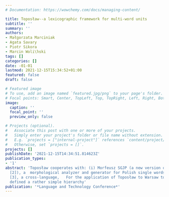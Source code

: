 ```yaml
---
# Documentation: https://wowchemy.com/docs/managing-content/

title: Toposław--a lexicographic framework for multi-word units
subtitle: ''
summary: ''
authors:
- Małgorzata Marciniak
- Agata Savary
- Piotr Sikora
- Marcin Woli\ŉski
tags: []
categories: []
date: -01-01
lastmod: 2021-12-15T15:34:52+01:00
featured: false
draft: false

# Featured image
# To use, add an image named `featured.jpg/png` to your page's folder.
# Focal points: Smart, Center, TopLeft, Top, TopRight, Left, Right, BottomLeft, Bottom, BottomRight.
image:
  caption: ''
  focal_point: ''
  preview_only: false

# Projects (optional).
#   Associate this post with one or more of your projects.
#   Simply enter your project's folder or file name without extension.
#   E.g. `projects = ["internal-project"]` references `content/project/deep-learning/index.md`.
#   Otherwise, set `projects = []`.
projects: []
publishDate: '2021-12-15T14:34:51.814623Z'
publication_types:
- '1'
abstract: 'Toposław cooperates with: (i) Morfeusz SGJP (a new version of Morfeusz
  [2]), a  morphological analyzer and generator for Polish single words, (ii) Multiflex
  [3], a cross-language,   For the application of Toposław to Warsaw toponyms we have
  defined a rather simple hierarchy'
publication: '*Language and Technology Conference*'
---
```

